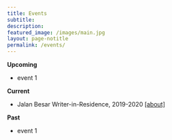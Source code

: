 ```yaml
---
title: Events
subtitle:
description:
featured_image: /images/main.jpg
layout: page-notitle
permalink: /events/
---
```

**Upcoming**
* event 1

**Current**
* Jalan Besar Writer-in-Residence, 2019-2020 [\[about\]](http://www.singlitstation.com/residency)

**Past**
* event 1